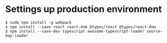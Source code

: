 
# Settings up production environment

```
$ sudo npm install -g webpack
$ npm install --save react react-dom @types/react @types/react-dom
$ npm install --save-dev typescript awesome-typescript-loader source-map-loader
```
